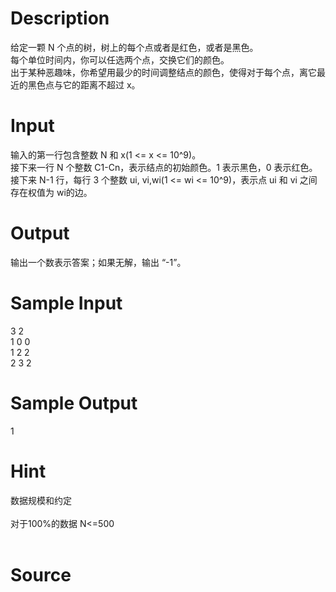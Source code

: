 
# Description

<div class="content"><div>给定一颗 N 个点的树，树上的每个点或者是红色，或者是黑色。</div>
<div>每个单位时间内，你可以任选两个点，交换它们的颜色。</div>
<div>出于某种恶趣味，你希望用最少的时间调整结点的颜色，使得对于每个点，离它最近的黑色点与它的距离不超过 x。</div>
<div></div>
<p></p>
<p></p></div>

# Input

<div class="content"><div>输入的第一行包含整数 N 和 x(1 &lt;= x &lt;= 10^9)。</div>
<div>
<div>接下来一行 N 个整数 C1-Cn，表示结点的初始颜色。1 表示黑色，0 表示红色。</div>
<div>接下来 N-1 行，每行 3 个整数 ui, vi,wi(1 &lt;= wi &lt;= 10^9)，表示点 ui 和 vi 之间存在权值为 wi的边。</div>
<div></div>
</div>
<p></p></div>

# Output

<div class="content"><div>输出一个数表示答案；如果无解，输出 “-1”。</div>
<div>
<div></div>
</div>
<p></p></div>

# Sample Input

<div class="content"><span class="sampledata">3 2<br/>
1 0 0<br/>
1 2 2<br/>
2 3 2</span></div>

# Sample Output

<div class="content"><span class="sampledata">1<br/>
</span></div>

# Hint

<div class="content"><p></p><div>数据规模和约定</div><br/>
<div>对于100%的数据 N&lt;=500</div><br/>
<p></p><p></p></div>

# Source

<div class="content"><p><a href="problemset.php?search="></a></p></div>

